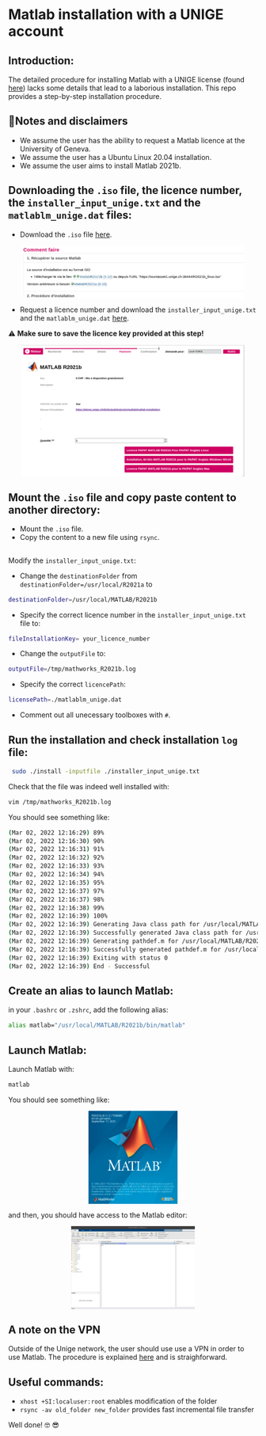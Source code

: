 # Matlab installation with a UNIGE account

## Introduction:
The detailed procedure for installing Matlab with a UNIGE license (found [here](https://plone.unige.ch/distic/pub/logiciels/matlab/comment-installer-matlab-sur-linux)) lacks some details that lead to a laborious installation. This repo provides a step-by-step installation procedure.

## :round_pushpin:Notes and disclaimers 
- We assume the user has the ability to request a Matlab licence at the University of Geneva.
- We assume the user has a Ubuntu Linux 20.04 installation.
- We assume the user aims to install Matlab 2021b.

## Downloading the `.iso` file, the licence number, the `installer_input_unige.txt` and the `matlablm_unige.dat` files:
- Download the `.iso` file [here](https://plone.unige.ch/distic/pub/logiciels/matlab/comment-installer-matlab-sur-linux).

<p align="center">
<img src="static/matlab_iso.png" align="center" width="450px"/>
</p>


- Request a licence number and download the `installer_input_unige.txt` and the `matlablm_unige.dat` [here](https://logiciels.unige.ch/). 

:warning: **Make sure to save the licence key provided at this step!**

<p align="center">
<img src="static/licence_and_install_files.png" align="center" width="450px"/>
</p>


## Mount the `.iso` file and copy paste content to another directory:
- Mount the `.iso` file.
- Copy the content to a new file using `rsync`. 

##
Modify the `installer_input_unige.txt`:
- Change the `destinationFolder` from `destinationFolder=/usr/local/R2021a` to
```bash
destinationFolder=/usr/local/MATLAB/R2021b
```
- Specify the correct licence number in the `installer_input_unige.txt` file to:
```bash
fileInstallationKey= your_licence_number
```
- Change the `outputFile` to:
```bash
outputFile=/tmp/mathworks_R2021b.log
```
- Specify the correct `licencePath`:
```bash
licensePath=./matlablm_unige.dat
```
- Comment out all unecessary toolboxes with `#`.

## Run the installation and check installation `log` file:
```bash
 sudo ./install -inputfile ./installer_input_unige.txt
```
Check that the file was indeed well installed with:
```bash
vim /tmp/mathworks_R2021b.log 
```

You should see something like:

```bash
(Mar 02, 2022 12:16:29) 89%
(Mar 02, 2022 12:16:30) 90%
(Mar 02, 2022 12:16:31) 91%
(Mar 02, 2022 12:16:32) 92%
(Mar 02, 2022 12:16:33) 93%
(Mar 02, 2022 12:16:34) 94%
(Mar 02, 2022 12:16:35) 95%
(Mar 02, 2022 12:16:37) 97%
(Mar 02, 2022 12:16:37) 98%
(Mar 02, 2022 12:16:38) 99%
(Mar 02, 2022 12:16:39) 100%
(Mar 02, 2022 12:16:39) Generating Java class path for /usr/local/MATLAB/R2021b
(Mar 02, 2022 12:16:39) Successfully generated Java class path for /usr/local/MATLAB/R2021b
(Mar 02, 2022 12:16:39) Generating pathdef.m for /usr/local/MATLAB/R2021b
(Mar 02, 2022 12:16:39) Successfully generated pathdef.m for /usr/local/MATLAB/R2021b
(Mar 02, 2022 12:16:39) Exiting with status 0
(Mar 02, 2022 12:16:39) End - Successful

```

## Create an alias to launch Matlab:
in your `.bashrc` or `.zshrc`, add the following alias:

```bash
alias matlab="/usr/local/MATLAB/R2021b/bin/matlab"
```

## Launch Matlab:
Launch Matlab with:
```bash
matlab
```

You should see something like:

<p align="center">
<img src="static/matlab_launch_1.png" align="center" width="180px"/>
</p>

and then, you should have access to the Matlab editor:

<p align="center">
<img src="static/matlab3.png" align="center" width="250px"/>
</p>

## A note on the VPN
Outside of the Unige network, the user should use use a VPN in order to use Matlab. The procedure is explained [here](https://plone.unige.ch/distic/pub/logiciels/forticlient/comment-installer-forticlient-linux) and is straighforward.

## Useful commands:
- `xhost +SI:localuser:root` enables modification of the folder
- `rsync -av old_folder new_folder` provides fast incremental file transfer 





Well done! :nerd_face: :sunglasses:

